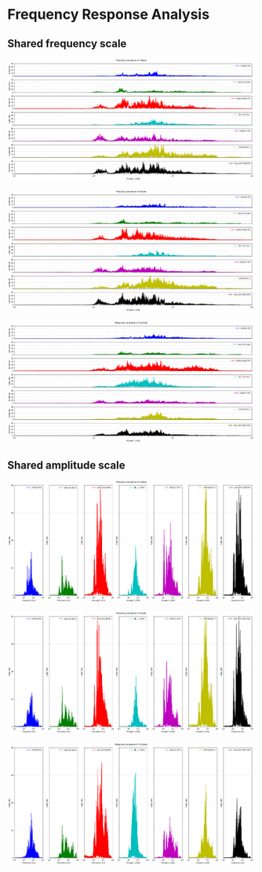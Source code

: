 # Frequency Response Analysis

## Shared frequency scale

![Frequency Response Indoor (shared-x)](/results/Frequency%20Response%20Indoor%20(shared-x).png)

![Frequency Response Crowd (shared-x)](/results/Frequency%20Response%20Crowd%20(shared-x).png)

![Frequency Response Outdoor (shared-x)](/results/Frequency%20Response%20Outdoor%20(shared-x).png)

## Shared amplitude scale

![Frequency Response Indoor (shared-y)](/results/Frequency%20Response%20Indoor%20(shared-y).png)

![Frequency Response Crowd (shared-y)](/results/Frequency%20Response%20Crowd%20(shared-y).png)

![Frequency Response Outdoor (shared-y)](/results/Frequency%20Response%20Outdoor%20(shared-y).png)